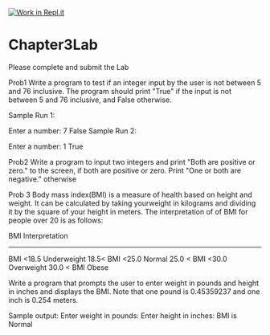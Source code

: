 [![Work in Repl.it](https://classroom.github.com/assets/work-in-replit-14baed9a392b3a25080506f3b7b6d57f295ec2978f6f33ec97e36a161684cbe9.svg)](https://classroom.github.com/online_ide?assignment_repo_id=3775312&assignment_repo_type=AssignmentRepo)
# Chapter3Lab
Please complete and submit the Lab

Prob1
Write a program to test if an integer input by the user is not between 5 and 76 inclusive. The program should print "True" if the input is not between 5 and 76 inclusive, and False otherwise.

Sample Run 1:

Enter a number:
7
False
Sample Run 2:

Enter a number:
1
True

Prob2
Write a program to input two integers and print "Both are positive or zero." to the screen, if both are positive or zero. Print "One or both are negative." otherwise

Prob 3
Body mass index(BMI) is a measure of health based on height and weight.  It can be calculated by taking yourweight in kilograms and dividing it by the square of your height in meters.  The interpretation of of BMI for people over 20 is as follows:

BMI                        Interpretation
______________________________________________
BMI <18.5               Underweight
18.5< BMI <25.0         Normal
25.0 < BMI <30.0        Overweight
30.0 < BMI              Obese


Write a program that prompts the user to enter weight in pounds and height in inches and displays the BMI.  Note that one pound is 0.45359237 and one inch is 0.254 meters.

Sample output:
Enter weight in pounds:
Enter height in inches:
BMI is
Normal
